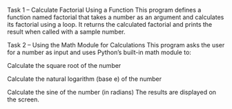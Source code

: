Task 1 – Calculate Factorial Using a Function
This program defines a function named factorial that takes a number as an argument and calculates its factorial using a loop. It returns the calculated factorial and prints the result when called with a sample number.

Task 2 – Using the Math Module for Calculations
This program asks the user for a number as input and uses Python’s built-in math module to:

Calculate the square root of the number

Calculate the natural logarithm (base e) of the number

Calculate the sine of the number (in radians)
The results are displayed on the screen.

